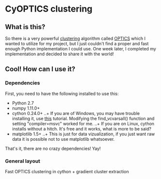 # CyOPTICS clustering

## What is this?
So there is a very powerful [clustering](https://en.wikipedia.org/wiki/Cluster_analysis) algorithm called [OPTICS](https://en.wikipedia.org/wiki/OPTICS_algorithm) which I wanted to utilize for my project, but I just couldn't find a proper and fast enough Python implementation I could use. One week later, I completed my implementation and decided to share it with the world!

## Cool! How can I use it?

### Dependencies
First, you need to have the following installed to use this:
+ Python 2.7
+ numpy 1.11.0+
+ cython 0.24.0+ 
..+ If you are of Windows, you may have trouble installing it, use [this](https://github.com/cython/cython/wiki/CythonExtensionsOnWindows) tutorial. Modifying the find_vcvarsall() function and setting "compiler=msvc" worked for me.
..+ If you are on Linux, cython installs without a hitch. It's free and it works, what is more to be said?
+ matplotlib 1.5+
..+ This is just for data vizualization, if you just want raw data it is possible not to use matplotlib whatsoever.

That's it, there are no crazy dependencies! Yay!

### General layout



Fast OPTICS clustering in cython + gradient cluster extraction
